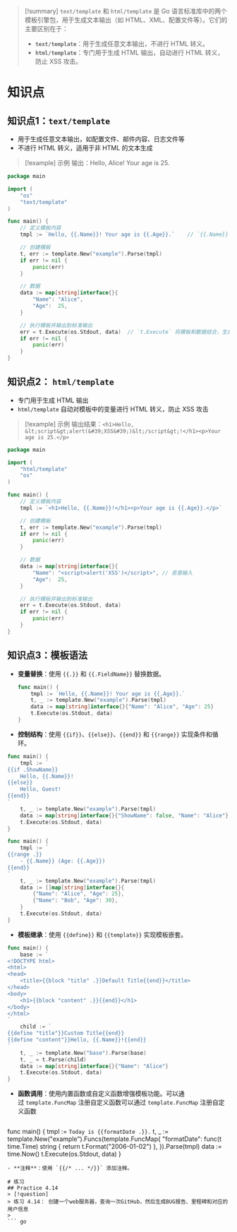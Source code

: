 > [!summary] 
> `text/template` 和 `html/template` 是 Go 语言标准库中的两个模板引擎包，用于生成文本输出（如 HTML、XML、配置文件等）。它们的主要区别在于：
> - **`text/template`**：用于生成任意文本输出，不进行 HTML 转义。
> - **`html/template`**：专门用于生成 HTML 输出，自动进行 HTML 转义，防止 XSS 攻击。
> 

# 知识点
## 知识点1：**`text/template`**
- 用于生成任意文本输出，如配置文件、邮件内容、日志文件等
- 不进行 HTML 转义，适用于非 HTML 的文本生成
> [!example] 
> 示例
> 输出：Hello, Alice! Your age is 25.
``` go
package main

import (
	"os"
	"text/template"
)

func main() {
	// 定义模板内容
	tmpl := `Hello, {{.Name}}! Your age is {{.Age}}.`    // `{{.Name}}` 和 `{{.Age}}` 是模板中的占位符，会被数据中的值替换

	// 创建模板
	t, err := template.New("example").Parse(tmpl)
	if err != nil {
		panic(err)
	}

	// 数据
	data := map[string]interface{}{
		"Name": "Alice",
		"Age":  25,
	}

	// 执行模板并输出到标准输出
	err = t.Execute(os.Stdout, data)  // `t.Execute` 将模板和数据结合，生成最终的文本输出
	if err != nil {
		panic(err)
	}
}
```

## 知识点2： **`html/template`**
- 专门用于生成 HTML 输出
- `html/template` 自动对模板中的变量进行 HTML 转义，防止 XSS 攻击
> [!example] 
> 示例
> 输出结果：`<h1>Hello, &lt;script&gt;alert(&#39;XSS&#39;)&lt;/script&gt;!</h1><p>Your age is 25.</p>`
``` go
package main

import (
	"html/template"
	"os"
)

func main() {
	// 定义模板内容
	tmpl := `<h1>Hello, {{.Name}}!</h1><p>Your age is {{.Age}}.</p>`

	// 创建模板
	t, err := template.New("example").Parse(tmpl)
	if err != nil {
		panic(err)
	}

	// 数据
	data := map[string]interface{}{
		"Name": "<script>alert('XSS')</script>", // 恶意输入
		"Age":  25,
	}

	// 执行模板并输出到标准输出
	err = t.Execute(os.Stdout, data)
	if err != nil {
		panic(err)
	}
}
```


## 知识点3：模板语法
- **变量替换**：使用 `{{.}}` 和 `{{.FieldName}}` 替换数据。
	```go
	func main() {
		tmpl := `Hello, {{.Name}}! Your age is {{.Age}}.`
		t, _ := template.New("example").Parse(tmpl)
		data := map[string]interface{}{"Name": "Alice", "Age": 25}
		t.Execute(os.Stdout, data)
	}
	```
- **控制结构**：使用 `{{if}}`、`{{else}}`、`{{end}}` 和 `{{range}}` 实现条件和循环。
``` go
func main() {
	tmpl := `
{{if .ShowName}}
    Hello, {{.Name}}!
{{else}}
    Hello, Guest!
{{end}}
`
	t, _ := template.New("example").Parse(tmpl)
	data := map[string]interface{}{"ShowName": false, "Name": "Alice"}
	t.Execute(os.Stdout, data)
}
```
``` go
func main() {
	tmpl := `
{{range .}}
    - {{.Name}} (Age: {{.Age}})
{{end}}
`
	t, _ := template.New("example").Parse(tmpl)
	data := []map[string]interface{}{
		{"Name": "Alice", "Age": 25},
		{"Name": "Bob", "Age": 30},
	}
	t.Execute(os.Stdout, data)
}
```
- **模板继承**：使用 `{{define}}` 和 `{{template}}` 实现模板嵌套。
``` go
func main() {
	base := `
<!DOCTYPE html>
<html>
<head>
    <title>{{block "title" .}}Default Title{{end}}</title>
</head>
<body>
    <h1>{{block "content" .}}{{end}}</h1>
</body>
</html>
`
	child := `
{{define "title"}}Custom Title{{end}}
{{define "content"}}Hello, {{.Name}}!{{end}}
`
	t, _ := template.New("base").Parse(base)
	t, _ = t.Parse(child)
	data := map[string]interface{}{"Name": "Alice"}
	t.Execute(os.Stdout, data)
}
```
- **函数调用**：使用内置函数或自定义函数增强模板功能。可以通过 `template.FuncMap` 注册自定义函数可以通过 `template.FuncMap` 注册自定义函数
	``` go
func main() {
	tmpl := `Today is {{formatDate .}}.`
	t, _ := template.New("example").Funcs(template.FuncMap{
		"formatDate": func(t time.Time) string {
			return t.Format("2006-01-02")
		},
	}).Parse(tmpl)
	data := time.Now()
	t.Execute(os.Stdout, data)
}
```
- **注释**：使用 `{{/* ... */}}` 添加注释。

# 练习
## Practice 4.14
> [!question] 
> 练习 4.14： 创建一个web服务器，查询一次GitHub，然后生成BUG报告、里程碑和对应的用户信息
> 
``` go

```
